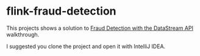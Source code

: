 # flink-fraud-detection

This projects shows a solution to [Fraud Detection with the DataStream API](https://ci.apache.org/projects/flink/flink-docs-release-1.13/docs/try-flink/datastream/) walkthrough.

I suggested you clone the project and open it with IntelliJ IDEA.
